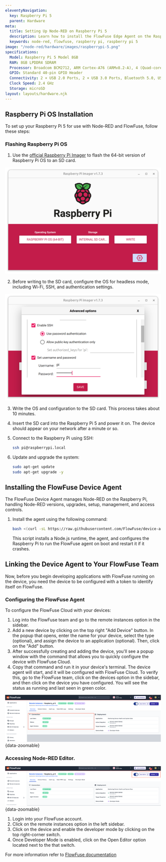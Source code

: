 ```yaml
---
eleventyNavigation:
  key: Raspberry Pi 5
  parent: Hardware
meta:
  title: Setting Up Node-RED on Raspberry Pi 5
  description: Learn how to install the FlowFuse Edge Agent on the Raspberry Pi 5 effortlessly. Manage your device with Node-RED through FlowFuse with ease.
  keywords: node-red, flowfuse, raspberry pi, raspberry pi 5
image: "/node-red/hardware/images/raspberrypi-5.png"
specifications:
  Model: Raspberry Pi 5 Model 8GB   
  RAM: 8GB LPDDR4 SDRAM
  Processor: Broadcom BCM2712, ARM Cortex-A76 (ARMv8.2-A), 4 (Quad-core)
  GPIO: Standard 40-pin GPIO Header
  Connectivity: 2 × USB 2.0 Ports, 2 × USB 3.0 Ports, Bluetooth 5.0, USB-C, Wi-Fi + Bluetooth® Low Energy
  Clock Speed: 2.4 GHz
  Storage: microSD
layout: layouts/hardware.njk
---
```


## Raspberry Pi OS Installation

To set up your Raspberry Pi 5 for use with Node-RED and FlowFuse, follow these steps:

### Flashing Raspberry Pi OS

1. Use the [official Raspberry Pi Imager](https://www.raspberrypi.com/software/) to flash the 64-bit version of Raspberry Pi OS to an SD card.

![Flash Raspberry Pi OS on an SD-card](./images/raspberry-pi-5-flash-os.png)

2. Before writing to the SD card, configure the OS for headless mode, including Wi-Fi, SSH, and authentication settings.

![Configure RPi OS before flashing](./images/raspberry-pi-5-config-before-flash.png)

3. Write the OS and configuration to the SD card. This process takes about 10 minutes.

4. Insert the SD card into the Raspberry Pi 5 and power it on. The device should appear on your network after a minute or so.

5. Connect to the Raspberry Pi using SSH:

    ```sh
    ssh pi@raspberrypi.local
    ```

6. Update and upgrade the system:

    ```sh
    sudo apt-get update
    sudo apt-get upgrade -y
    ```

## Installing the FlowFuse Device Agent

The FlowFuse Device Agent manages Node-RED on the Raspberry Pi, handling Node-RED versions, upgrades, setup, management, and access controls.

1. Install the agent using the following command:

    ```sh
    bash <(curl -sL https://raw.githubusercontent.com/FlowFuse/device-agent/main/service/raspbian-install-device-agent.sh)
    ```

   This script installs a Node.js runtime, the agent, and configures the Raspberry Pi to run the FlowFuse agent on boot and restart it if it crashes.

## Linking the Device Agent to Your FlowFuse Team

Now, before you begin developing applications with FlowFuse running on the device, you need the device to be configured with a token to identify itself on FlowFuse.

### Configuring the FlowFuse Agent

To configure the FlowFuse Cloud with your devices:

1. Log into the FlowFuse team and go to the remote instances option in the sidebar.
2. Add a new device by clicking on the top right "Add Device" button. In the popup that opens, enter the name for your device, select the type (optional), and assign the device to an application (optional). Then, click on the "Add" button.
3. After successfully creating and adding the device, you'll see a popup window with the command that allows you to quickly configure the device with FlowFuse Cloud.
4. Copy that command and run it in your device's terminal. The device agent will start, and it will be configured with FlowFuse Cloud. To verify this, go to the FlowFuse team, click on the devices option in the sidebar, and then click on the device you have configured. You will see the status as running and last seen in green color.

![Image showing command device configuration dialog and the command placeholder, where you will find the command to link the device to your FlowFuse team.](./images/raspberry-pi-5.png "Image showing command device configuration dialog and the command placeholder, where you will find the command to link the device to your FlowFuse team."){data-zoomable}

### Accessing Node-RED Editor.

![Image showing device edtitor button.](./images/raspberry-pi-5-editor.png "Image showing device edtitor button."){data-zoomable}

1. Login into your FlowFuse account.
2. Click on the remote instances option in the left sidebar.
3. Click on the device and enable the developer mode by clicking on the top right-corner switch.
4. Once Developer Mode is enabled, click on the Open Editor option located next to the that switch.

For more information refer to [FlowFuse documentation](/docs/user/introduction/#working-with-devices)

